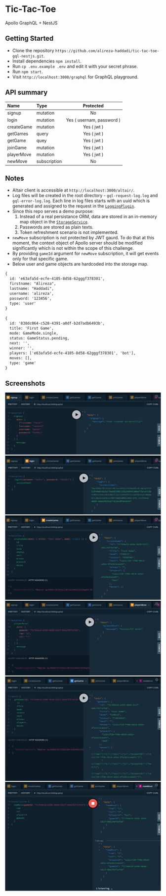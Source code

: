 # Tic-Tac-Toe

Apollo GraphQL + NestJS

## Getting Started

- Clone the repository `https://github.com/alireza-haddadi/tic-tac-toe-gql-nestjs.git`.
- Install dependencies `npm install`.
- Run `cp .env.example .env` and edit it with your secret phrase.
- Run `npm start`.
- Visit `http://localhost:3000/graphql` for GraphQL playground.

## API summary

| Name         | Type         |         Protected         |
| :----------- | :----------- | :-----------------------: |
| signup       | mutation     |            No             |
| login        | mutation     | Yes ( usernam, password ) |
| createGame   | mutation     |        Yes ( jwt )        |
| getGames     | query        |        Yes ( jwt )        |
| getGame      | quey         |        Yes ( jwt )        |
| joinGame     | mutation     |        Yes ( jwt )        |
| playerMove   | mutation     |        Yes ( jwt )        |
| newMove      | subscription |            No             |

## Notes

- Altair client is accessible at `http://localhost:3000/altair/`.
- Log files will be created in the root directory - `gql-request-log.log` and `gql-error-log.log`. Each line in log files starts with an uuid which is generated and assigned to the request in the [`LoggingPlugin`](https://github.com/alireza-haddadi/tic-tac-toe-gql-nestjs/blob/83e9032dfe46d38e9f870b10e438824a92df3882/src/common/plugins/logging.plugin.ts#L14).
- Since this repo serves a demo purpose:
  1. Instead of a real persistance ORM, data are stored in an in-memory map object in the [`StorageService`](https://github.com/alireza-haddadi/tic-tac-toe-gql-nestjs/blob/83e9032dfe46d38e9f870b10e438824a92df3882/src/storage/storage.service.ts#L4).
  2. Passwords are stored as plain texts.
  3. Token refreshment scenario is not implemented.
- `newMove` subscription is not protected by JWT gaurd. To do that at this moment, the context object of Apollo server should be modified significantly which is not within the scope of this challenge.
- By providing `gameId` argument for `newMove` subscription, it will get events only for that specific game.
- Below user and game objects are hardcoded into the storage map.

```
{
  id: 'e63afa5d-ecfe-4105-8d58-62gggf378301',
  firstname: "Alireza",
  lastname: "Haddadi",
  username: 'alireza',
  password: '123456',
  type: 'user'
}

{
  id: '838dc064-c528-4391-a0df-b2d7adb6493b',
  title: 'First Game',
  mode: GameMode.single,
  status: GameStatus.pending,
  next: '',
  winner: '',
  players: ['e63afa5d-ecfe-4105-8d58-62gggf378301', 'bot'],
  moves: [],
  type: 'game'
}
```

## Screenshots
![This is an image](./screenshots/screen1.png)
![This is an image](./screenshots/screen2.png)
![This is an image](./screenshots/screen3.png)
![This is an image](./screenshots/screen4.png)
![This is an image](./screenshots/screen5.png)
![This is an image](./screenshots/screen6.png)

